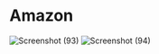 # Amazon
![Screenshot (93)](https://github.com/HARSHSINGH3118/Amazon/assets/134600089/02b798ea-d78d-4583-a73c-86b085f3a326)
![Screenshot (94)](https://github.com/HARSHSINGH3118/Amazon/assets/134600089/f5aa4e03-f390-4a83-bdbf-968da25a1a10)
